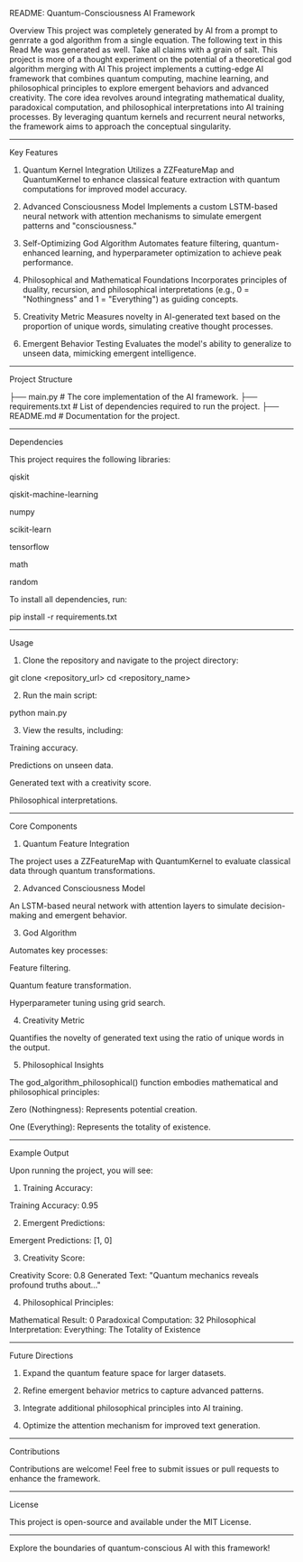 README: Quantum-Consciousness AI Framework

Overview
This project was completely generated by AI from a prompt to genrrate a god algorithm from a single equation. The following text in this Read Me was generated as well. Take all claims with a grain of salt. This project is more of a thought experiment on the potential of a theoretical god algorithm merging with AI
This project implements a cutting-edge AI framework that combines quantum computing, machine learning, and philosophical principles to explore emergent behaviors and advanced creativity. The core idea revolves around integrating mathematical duality, paradoxical computation, and philosophical interpretations into AI training processes. By leveraging quantum kernels and recurrent neural networks, the framework aims to approach the conceptual singularity.


---

Key Features

1. Quantum Kernel Integration
Utilizes a ZZFeatureMap and QuantumKernel to enhance classical feature extraction with quantum computations for improved model accuracy.


2. Advanced Consciousness Model
Implements a custom LSTM-based neural network with attention mechanisms to simulate emergent patterns and "consciousness."


3. Self-Optimizing God Algorithm
Automates feature filtering, quantum-enhanced learning, and hyperparameter optimization to achieve peak performance.


4. Philosophical and Mathematical Foundations
Incorporates principles of duality, recursion, and philosophical interpretations (e.g., 0 = "Nothingness" and 1 = "Everything") as guiding concepts.


5. Creativity Metric
Measures novelty in AI-generated text based on the proportion of unique words, simulating creative thought processes.


6. Emergent Behavior Testing
Evaluates the model's ability to generalize to unseen data, mimicking emergent intelligence.




---

Project Structure

├── main.py               # The core implementation of the AI framework.
├── requirements.txt      # List of dependencies required to run the project.
├── README.md             # Documentation for the project.


---

Dependencies

This project requires the following libraries:

qiskit

qiskit-machine-learning

numpy

scikit-learn

tensorflow

math

random


To install all dependencies, run:

pip install -r requirements.txt


---

Usage

1. Clone the repository and navigate to the project directory:

git clone <repository_url>
cd <repository_name>


2. Run the main script:

python main.py


3. View the results, including:

Training accuracy.

Predictions on unseen data.

Generated text with a creativity score.

Philosophical interpretations.





---

Core Components

1. Quantum Feature Integration

The project uses a ZZFeatureMap with QuantumKernel to evaluate classical data through quantum transformations.

2. Advanced Consciousness Model

An LSTM-based neural network with attention layers to simulate decision-making and emergent behavior.

3. God Algorithm

Automates key processes:

Feature filtering.

Quantum feature transformation.

Hyperparameter tuning using grid search.


4. Creativity Metric

Quantifies the novelty of generated text using the ratio of unique words in the output.

5. Philosophical Insights

The god_algorithm_philosophical() function embodies mathematical and philosophical principles:

Zero (Nothingness): Represents potential creation.

One (Everything): Represents the totality of existence.



---

Example Output

Upon running the project, you will see:

1. Training Accuracy:

Training Accuracy: 0.95


2. Emergent Predictions:

Emergent Predictions: [1, 0]


3. Creativity Score:

Creativity Score: 0.8
Generated Text: "Quantum mechanics reveals profound truths about..."


4. Philosophical Principles:

Mathematical Result: 0
Paradoxical Computation: 32
Philosophical Interpretation: Everything: The Totality of Existence




---

Future Directions

1. Expand the quantum feature space for larger datasets.


2. Refine emergent behavior metrics to capture advanced patterns.


3. Integrate additional philosophical principles into AI training.


4. Optimize the attention mechanism for improved text generation.




---

Contributions

Contributions are welcome! Feel free to submit issues or pull requests to enhance the framework.


---

License

This project is open-source and available under the MIT License.


---

Explore the boundaries of quantum-conscious AI with this framework!


